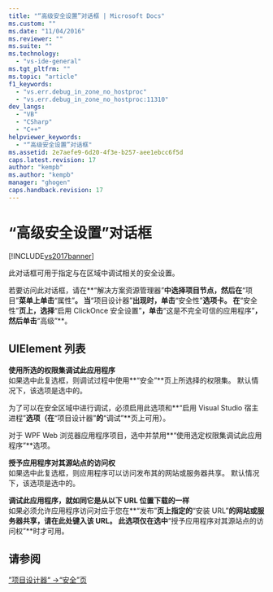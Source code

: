 ```yaml
---
title: "“高级安全设置”对话框 | Microsoft Docs"
ms.custom: ""
ms.date: "11/04/2016"
ms.reviewer: ""
ms.suite: ""
ms.technology: 
  - "vs-ide-general"
ms.tgt_pltfrm: ""
ms.topic: "article"
f1_keywords: 
  - "vs.err.debug_in_zone_no_hostproc"
  - "vs.err.debug_in_zone_no_hostproc:11310"
dev_langs: 
  - "VB"
  - "CSharp"
  - "C++"
helpviewer_keywords: 
  - "“高级安全设置”对话框"
ms.assetid: 2e7aefe9-6d20-4f3e-b257-aee1ebcc6f5d
caps.latest.revision: 17
author: "kempb"
ms.author: "kempb"
manager: "ghogen"
caps.handback.revision: 17
---
```

# “高级安全设置”对话框
[!INCLUDE[vs2017banner](../../code-quality/includes/vs2017banner.md)]

此对话框可用于指定与在区域中调试相关的安全设置。  
  
 若要访问此对话框，请在**“解决方案资源管理器”**中选择项目节点，然后在**“项目”**菜单上单击**“属性”**。  当**“项目设计器”**出现时，单击**“安全性”**选项卡。  在**“安全性”**页上，选择**“启用 ClickOnce 安全设置”**，单击**“这是不完全可信的应用程序”**，然后单击**“高级”**。  
  
## UIElement 列表  
 **使用所选的权限集调试此应用程序**  
 如果选中此复选框，则调试过程中使用**“安全”**页上所选择的权限集。  默认情况下，该选项是选中的。  
  
 为了可以在安全区域中进行调试，必须启用此选项和**“启用 Visual Studio 宿主进程”**选项（在**“项目设计器”**的**“调试”**页上可用）。  
  
 对于 WPF Web 浏览器应用程序项目，选中并禁用**“使用选定权限集调试此应用程序”**选项。  
  
 **授予应用程序对其源站点的访问权**  
 如果选中此复选框，则应用程序可以访问发布其的网站或服务器共享。  默认情况下，该选项是选中的。  
  
 **调试此应用程序，就如同它是从以下 URL 位置下载的一样**  
 如果必须允许应用程序访问对应于您在**“发布”**页上指定的**“安装 URL”**的网站或服务器共享，请在此处键入该 URL。  此选项仅在选中**“授予应用程序对其源站点的访问权”**时才可用。  
  
## 请参阅  
 [”项目设计器“ \-\>“安全”页](../../ide/reference/security-page-project-designer.md)